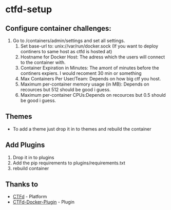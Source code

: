 # ctfd-setup

## Configure container challenges:
1. Go to /containers/admin/settings and set all settings.
   1. Set base-url to: unix://var/run/docker.sock (If you want to deploy continers to same host as ctfd is hosted at)
   2. Hostname for Docker Host: The adress which the users will connect to the container with.
   3. Container Expiration in Minutes: The amont of minutes before the continers expiers. I would recoment 30 min or something
   4. Max Containers Per User/Team: Depends on how big ctf you host.
   5. Maximum per-container memory usage (in MB): Depends on recources but 512 should be good i guess.
   6. Maximum per-container CPUs:Depends on recources but 0.5 should be good i guess.


## Themes
- To add a theme just drop it in to themes and rebuild the container

## Add Plugins
1. Drop it in to plugins
2. Add the pip requirements to plugins/requirements.txt
3. rebuild container


## Thanks to
- [CTFd](https://github.com/CTFd/CTFd) - Platform
- [CTFd-Docker-Plugin](https://github.com/phannhat17/CTFd-Docker-Plugin) - Plugin